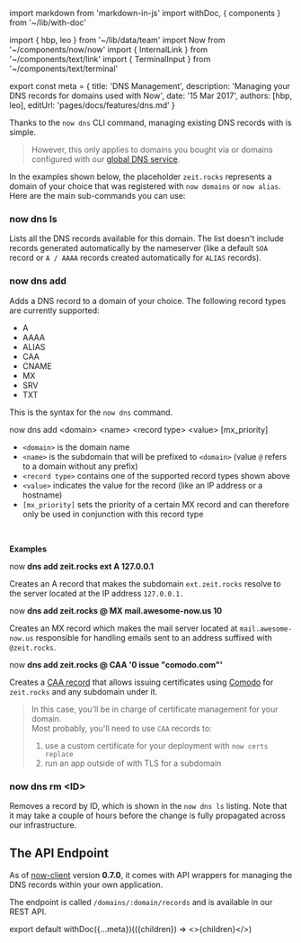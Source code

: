 import markdown from 'markdown-in-js'
import withDoc, { components } from '~/lib/with-doc'

import { hbp, leo } from '~/lib/data/team'
import Now from '~/components/now/now'
import { InternalLink } from '~/components/text/link'
import { TerminalInput } from '~/components/text/terminal'

export const meta = {
  title: 'DNS Management',
  description: 'Managing your DNS records for domains used with Now',
  date: '15 Mar 2017',
  authors: [hbp, leo],
  editUrl: 'pages/docs/features/dns.md'
}


Thanks to the `now dns` CLI command, managing existing DNS records with <Now color="#000" /> is simple.

> However, this only applies to domains you bought via <Now color="#000" /> or domains configured with our [global DNS service](/world).

In the examples shown below, the placeholder `zeit.rocks` represents a domain of your choice that was registered with `now domains` or `now alias`. Here are the main sub-commands you can use:

### now dns ls

Lists all the DNS records available for this domain. The list doesn't include records generated automatically by the nameserver (like a default `SOA` record or `A / AAAA` records created automatically for `ALIAS` records).

### now dns add

Adds a DNS record to a domain of your choice. The following record types are currently supported:

* A
* AAAA
* ALIAS
* CAA
* CNAME
* MX
* SRV
* TXT

This is the syntax for the `now dns` command.

<TerminalInput>
  now dns add &lt;domain&gt; &lt;name&gt; &lt;record type&gt; &lt;value&gt; [mx_priority]
</TerminalInput>

* `<domain>` is the domain name
* `<name>` is the subdomain that will be prefixed to `<domain>` (value `@` refers to a domain without any prefix)
* `<record type>` contains one of the supported record types shown above
* `<value>` indicates the value for the record (like an IP address or a hostname)
* `[mx_priority]` sets the priority of a certain MX record and can therefore only be used in conjunction with this record type
<br/>

**Examples**

<TerminalInput>
  now <b>dns add zeit.rocks ext A 127.0.0.1</b>
</TerminalInput>

Creates an A record that makes the subdomain `ext.zeit.rocks` resolve to the server located at the IP address `127.0.0.1.`

<TerminalInput>
  now <b>dns add zeit.rocks @ MX mail.awesome-now.us 10</b>
</TerminalInput>

Creates an MX record which makes the mail server located at `mail.awesome-now.us` responsible for handling emails sent to an address suffixed with `@zeit.rocks`.

<TerminalInput>
  now <b>dns add zeit.rocks @ CAA '0 issue "comodo.com"'</b>
</TerminalInput>

Creates a [CAA record](https://letsencrypt.org/docs/caa/) that allows issuing certificates using [Comodo](https://ssl.comodo.com/) for `zeit.rocks` and any subdomain under it.

> In this case, you'll be in charge of certificate management for your domain.<br/>
> Most probably, you'll need to use `CAA` records to:
> 1. use a custom certificate for your <Now color="#000" /> deployment with <InternalLink href="/docs/features/certs#now-certs-replace">`now certs replace`</InternalLink>
> 2. run an app outside of <Now color="#000" /> with TLS for a subdomain

### now dns rm &lt;ID&gt;

Removes a record by ID, which is shown in the `now dns ls` listing. Note that it may take a couple of hours before the change is fully propagated across our infrastructure.

## The API Endpoint

As of [now-client](https://github.com/zeit/now-client) version **0.7.0**, it comes with API wrappers for managing the DNS records within your own application.

The endpoint is called `/domains/:domain/records` and is available in our <InternalLink href="/api#get-domain-records">REST API</InternalLink>.

export default withDoc({...meta})(({children}) => <>{children}</>)

